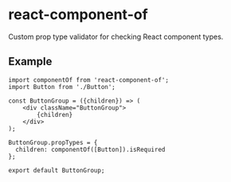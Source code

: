 # react-component-of

Custom prop type validator for checking React component types.

## Example

```
import componentOf from 'react-component-of';
import Button from './Button';

const ButtonGroup = ({children}) => (
	<div className="ButtonGroup">
		{children}
	</div>
);

ButtonGroup.propTypes = {
  children: componentOf([Button]).isRequired
};

export default ButtonGroup;
```
